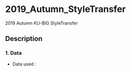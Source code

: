 # 2019_Autumn_StyleTransfer
2019 Autumn KU-BIG StyleTransfer

## Description    
### 1. Data 
* Data used : 
